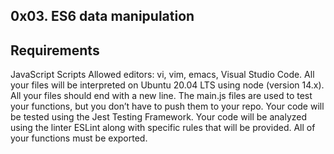 ## 0x03. ES6 data manipulation

## Requirements

JavaScript Scripts
Allowed editors: vi, vim, emacs, Visual Studio Code.
All your files will be interpreted on Ubuntu 20.04 LTS using node (version 14.x).
All your files should end with a new line.
The main.js files are used to test your functions, but you don’t have to push them to your repo.
Your code will be tested using the Jest Testing Framework.
Your code will be analyzed using the linter ESLint along with specific rules that will be provided.
All of your functions must be exported.
